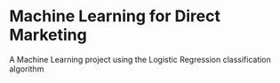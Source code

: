 # Machine Learning for Direct Marketing
A Machine Learning project using the Logistic Regression classification algorithm
